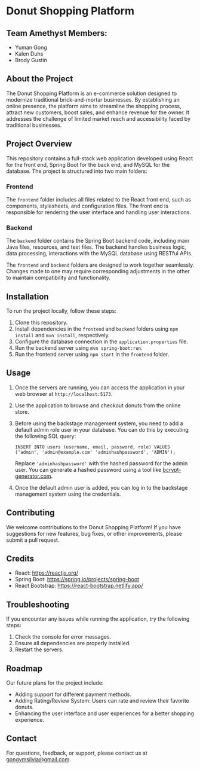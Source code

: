 
# Donut Shopping Platform

## Team Amethyst Members:

- Yuman Gong
- Kalen Duhs
- Brody Gustin

## About the Project

The Donut Shopping Platform is an e-commerce solution designed to modernize traditional brick-and-mortar businesses. By establishing an online presence, the platform aims to streamline the shopping process, attract new customers, boost sales, and enhance revenue for the owner. It addresses the challenge of limited market reach and accessibility faced by traditional businesses.

## Project Overview

This repository contains a full-stack web application developed using React for the front end, Spring Boot for the back end, and MySQL for the database. The project is structured into two main folders:

### Frontend

The `frontend` folder includes all files related to the React front end, such as components, stylesheets, and configuration files. The front end is responsible for rendering the user interface and handling user interactions.

### Backend

The `backend` folder contains the Spring Boot backend code, including main Java files, resources, and test files. The backend handles business logic, data processing, interactions with the MySQL database using RESTful APIs.

The `frontend` and `backend` folders are designed to work together seamlessly. Changes made to one may require corresponding adjustments in the other to maintain compatibility and functionality.

## Installation

To run the project locally, follow these steps:

1. Clone this repository.
2. Install dependencies in the `frontend` and `backend` folders using `npm install` and `mvn install`, respectively.
3. Configure the database connection in the `application.properties` file.
4. Run the backend server using `mvn spring-boot:run`.
5. Run the frontend server using `npm start` in the `frontend` folder.

## Usage

1. Once the servers are running, you can access the application in your web browser at `http://localhost:5173`.

2. Use the application to browse and checkout donuts from the online store.

3. Before using the backstage management system, you need to add a default admin role user in your database. You can do this by executing the following SQL query:

   ```
   INSERT INTO users (username, email, password, role) VALUES ('admin', 'admin@example.com' 'adminhashpassword', 'ADMIN');
   ```

   Replace `'adminhashpassword'` with the hashed password for the admin user. You can generate a hashed password using a tool like [bcrypt-generator.com](https://bcrypt-generator.com/).

4. Once the default admin user is added, you can log in to the backstage management system using the credentials.

## Contributing

We welcome contributions to the Donut Shopping Platform! If you have suggestions for new features, bug fixes, or other improvements, please submit a pull request. 

## Credits

- React: <https://reactjs.org/>
- Spring Boot: <https://spring.io/projects/spring-boot>
- React Bootstrap: https://react-bootstrap.netlify.app/

## Troubleshooting

If you encounter any issues while running the application, try the following steps:

1. Check the console for error messages.
2. Ensure all dependencies are properly installed.
3. Restart the servers.

## Roadmap

Our future plans for the project include:

- Adding support for different payment methods.
- Adding Rating/Review System: Users can rate and review their favorite donuts.
- Enhancing the user interface and user experiences for a better shopping experience.

## Contact

For questions, feedback, or support, please contact us at [gongymsilvia@gmail.com]().

